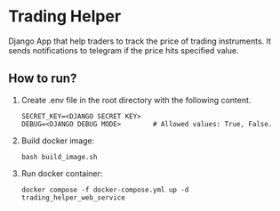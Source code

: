 # Trading Helper
Django App that help traders to track the price of trading instruments. It sends notifications to telegram if the price hits specified value.
## How to run?
1. Create .env file in the root directory with the following content.
   ```
   SECRET_KEY=<DJANGO SECRET KEY>
   DEBUG=<DJANGO DEBUG MODE>        # Allowed values: True, False.
   ```
2. Build docker image:
   ```
   bash build_image.sh
   ```
2. Run docker container:  
   ```
   docker compose -f docker-compose.yml up -d trading_helper_web_service
   ```
